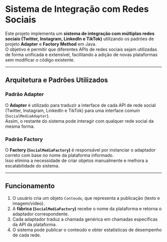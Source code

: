 # Sistema de Integração com Redes Sociais

Este projeto implementa um **sistema de integração com múltiplas redes sociais (Twitter, Instagram, LinkedIn e TikTok)** utilizando os padrões de projeto **Adapter** e **Factory Method** em Java.  
O objetivo é permitir que diferentes APIs de redes sociais sejam utilizadas de forma unificada e extensível, facilitando a adição de novas plataformas sem modificar o código existente.

---

## Arquitetura e Padrões Utilizados

### Padrão Adapter
O **Adapter** é utilizado para traduzir a interface de cada API de rede social (Twitter, Instagram, LinkedIn e TikTok) para uma interface comum (`SocialMediaAdapter`).  
Assim, o restante do sistema pode interagir com qualquer rede social da mesma forma.

### Padrão Factory
O **Factory (`SocialMediaFactory`)** é responsável por instanciar o adaptador correto com base no nome da plataforma informado.  
Isso elimina a necessidade de criar objetos manualmente e melhora a escalabilidade do sistema.

---

## Funcionamento

1. O usuário cria um objeto `Conteudo`, que representa a publicação (texto e imagem/vídeo).  
2. A **fábrica (`SocialMediaFactory`)** recebe o nome da plataforma e retorna o adaptador correspondente.  
3. Cada adaptador traduz a chamada genérica em chamadas específicas da API da plataforma.  
4. O sistema pode publicar o conteúdo e obter estatísticas de desempenho de cada rede.
